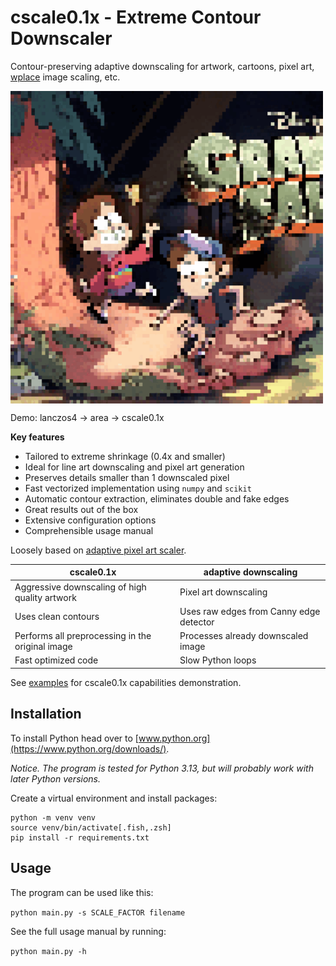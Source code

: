 # cscale0.1x - Extreme Contour Downscaler

Contour-preserving adaptive downscaling for artwork, cartoons, pixel art, [wplace](https://wplace.live) image scaling, etc.

[<img align="center" src="assets/demo.gif" alt="Demo gif" width="500px"/>](examples/)

Demo: lanczos4 -> area -> cscale0.1x

**Key features**

+ Tailored to extreme shrinkage (0.4x and smaller)
+ Ideal for line art downscaling and pixel art generation
+ Preserves details smaller than 1 downscaled pixel
+ Fast vectorized implementation using `numpy` and `scikit`
+ Automatic contour extraction, eliminates double and fake edges
+ Great results out of the box
+ Extensive configuration options
+ Comprehensible usage manual

Loosely based on [adaptive pixel art scaler](https://hiivelabs.com/blog/gamedev/graphics/2025/01/19/adaptive-downscaling-pixel-art/).

| cscale0.1x  | adaptive downscaling  |
| ----------- | --------------------- |
| Aggressive downscaling of high quality artwork | Pixel art downscaling |
| Uses clean contours | Uses raw edges from Canny edge detector |
| Performs all preprocessing in the original image | Processes already downscaled image |
| Fast optimized code | Slow Python loops |

See [examples](examples/) for cscale0.1x capabilities demonstration.

## Installation

To install Python head over to [www.python.org](https://www.python.org/downloads/).

*Notice. The program is tested for Python 3.13, but will probably work with later Python versions.*

Create a virtual environment and install packages:

```
python -m venv venv
source venv/bin/activate[.fish,.zsh]
pip install -r requirements.txt
```

## Usage

The program can be used like this:

`python main.py -s SCALE_FACTOR filename`

See the full usage manual by running:

`python main.py -h`

